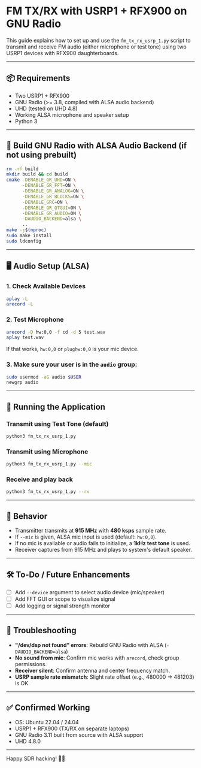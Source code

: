 # FM TX/RX with USRP1 + RFX900 on GNU Radio

This guide explains how to set up and use the `fm_tx_rx_usrp_1.py` script to transmit and receive FM audio (either microphone or test tone) using two USRP1 devices with RFX900 daughterboards.

---

## 📦 Requirements

- Two USRP1 + RFX900
- GNU Radio (>= 3.8, compiled with ALSA audio backend)
- UHD (tested on UHD 4.8)
- Working ALSA microphone and speaker setup
- Python 3

---

## 🔧 Build GNU Radio with ALSA Audio Backend (if not using prebuilt)

```bash
rm -rf build
mkdir build && cd build
cmake -DENABLE_GR_UHD=ON \
      -DENABLE_GR_FFT=ON \
      -DENABLE_GR_ANALOG=ON \
      -DENABLE_GR_BLOCKS=ON \
      -DENABLE_GRC=ON \
      -DENABLE_GR_QTGUI=ON \
      -DENABLE_GR_AUDIO=ON \
      -DAUDIO_BACKEND=alsa \
      ..
make -j$(nproc)
sudo make install
sudo ldconfig
```

---

## 🖥️ Audio Setup (ALSA)

### 1. Check Available Devices
```bash
aplay -L
arecord -L
```

### 2. Test Microphone
```bash
arecord -D hw:0,0 -f cd -d 5 test.wav
aplay test.wav
```

If that works, `hw:0,0` or `plughw:0,0` is your mic device.

### 3. Make sure your user is in the `audio` group:
```bash
sudo usermod -aG audio $USER
newgrp audio
```

---

## 🚀 Running the Application

### Transmit using Test Tone (default)
```bash
python3 fm_tx_rx_usrp_1.py
```

### Transmit using Microphone
```bash
python3 fm_tx_rx_usrp_1.py --mic
```

### Receive and play back
```bash
python3 fm_tx_rx_usrp_1.py --rx
```

---

## 📡 Behavior
- Transmitter transmits at **915 MHz** with **480 ksps** sample rate.
- If `--mic` is given, ALSA mic input is used (default: `hw:0,0`).
- If no mic is available or audio fails to initialize, a **1kHz test tone** is used.
- Receiver captures from 915 MHz and plays to system's default speaker.

---

## 🛠️ To-Do / Future Enhancements
- [ ] Add `--device` argument to select audio device (mic/speaker)
- [ ] Add FFT GUI or scope to visualize signal
- [ ] Add logging or signal strength monitor

---

## 🧪 Troubleshooting

- **"/dev/dsp not found" errors**: Rebuild GNU Radio with ALSA (`-DAUDIO_BACKEND=alsa`)
- **No sound from mic**: Confirm mic works with `arecord`, check group permissions.
- **Receiver silent**: Confirm antenna and center frequency match.
- **USRP sample rate mismatch**: Slight rate offset (e.g., 480000 → 481203) is OK.

---

## ✅ Confirmed Working
- OS: Ubuntu 22.04 / 24.04
- USRP1 + RFX900 (TX/RX on separate laptops)
- GNU Radio 3.11 built from source with ALSA support
- UHD 4.8.0

---

Happy SDR hacking! 🧠📡

